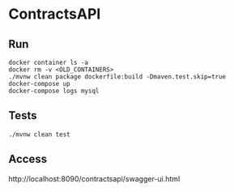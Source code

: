 # ContractsAPI

## Run

```console
docker container ls -a
docker rm -v <OLD_CONTAINERS>
./mvnw clean package dockerfile:build -Dmaven.test.skip=true
docker-compose up
docker-compose logs mysql
```

## Tests

```console
./mvnw clean test
```

## Access

http://localhost:8090/contractsapi/swagger-ui.html
